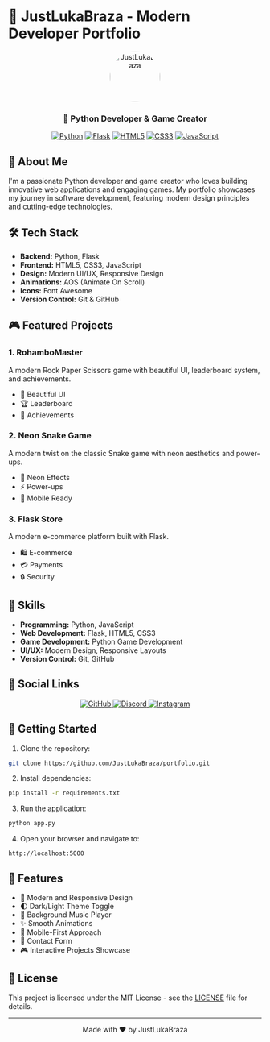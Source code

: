 # 🌟 JustLukaBraza - Modern Developer Portfolio

<div align="center">
  <img src="https://cdn.discordapp.com/avatars/850710751462031360/d484afecb8fbd23153b5d44d49e72e27.webp?size=80" alt="JustLukaBraza" width="100" height="100" style="border-radius: 50%;">
  
  ### 🚀 Python Developer & Game Creator
  
  [![Python](https://img.shields.io/badge/Python-3.8+-blue.svg)](https://www.python.org/)
  [![Flask](https://img.shields.io/badge/Flask-2.0+-green.svg)](https://flask.palletsprojects.com/)
  [![HTML5](https://img.shields.io/badge/HTML5-E34F26?logo=html5&logoColor=white)](https://developer.mozilla.org/en-US/docs/Web/HTML)
  [![CSS3](https://img.shields.io/badge/CSS3-1572B6?logo=css3&logoColor=white)](https://developer.mozilla.org/en-US/docs/Web/CSS)
  [![JavaScript](https://img.shields.io/badge/JavaScript-ES6+-yellow.svg)](https://developer.mozilla.org/en-US/docs/Web/JavaScript)
</div>

## 🌈 About Me

I'm a passionate Python developer and game creator who loves building innovative web applications and engaging games. My portfolio showcases my journey in software development, featuring modern design principles and cutting-edge technologies.

## 🛠️ Tech Stack

- **Backend:** Python, Flask
- **Frontend:** HTML5, CSS3, JavaScript
- **Design:** Modern UI/UX, Responsive Design
- **Animations:** AOS (Animate On Scroll)
- **Icons:** Font Awesome
- **Version Control:** Git & GitHub

## 🎮 Featured Projects

### 1. RohamboMaster
A modern Rock Paper Scissors game with beautiful UI, leaderboard system, and achievements.
- 🎯 Beautiful UI
- 🏆 Leaderboard
- 🎉 Achievements

### 2. Neon Snake Game
A modern twist on the classic Snake game with neon aesthetics and power-ups.
- 🌈 Neon Effects
- ⚡ Power-ups
- 📱 Mobile Ready

### 3. Flask Store
A modern e-commerce platform built with Flask.
- 🛍️ E-commerce
- 💳 Payments
- 🔒 Security

## 🎯 Skills

- **Programming:** Python, JavaScript
- **Web Development:** Flask, HTML5, CSS3
- **Game Development:** Python Game Development
- **UI/UX:** Modern Design, Responsive Layouts
- **Version Control:** Git, GitHub

## 📱 Social Links

<div align="center">
  <a href="https://github.com/JustLukaBraza" target="_blank">
    <img src="https://img.shields.io/badge/GitHub-100000?style=for-the-badge&logo=github&logoColor=white" alt="GitHub">
  </a>
  <a href="https://discord.gg/3d4FjsvdVy" target="_blank">
    <img src="https://img.shields.io/badge/Discord-7289DA?style=for-the-badge&logo=discord&logoColor=white" alt="Discord">
  </a>
  <a href="https://instagram.com/luk_a52" target="_blank">
    <img src="https://img.shields.io/badge/Instagram-E4405F?style=for-the-badge&logo=instagram&logoColor=white" alt="Instagram">
  </a>
</div>

## 🚀 Getting Started

1. Clone the repository:
```bash
git clone https://github.com/JustLukaBraza/portfolio.git
```

2. Install dependencies:
```bash
pip install -r requirements.txt
```

3. Run the application:
```bash
python app.py
```

4. Open your browser and navigate to:
```
http://localhost:5000
```

## 🌟 Features

- 🎨 Modern and Responsive Design
- 🌓 Dark/Light Theme Toggle
- 🎵 Background Music Player
- ✨ Smooth Animations
- 📱 Mobile-First Approach
- 📝 Contact Form
- 🎮 Interactive Projects Showcase

## 📝 License

This project is licensed under the MIT License - see the [LICENSE](LICENSE) file for details.

---

<div align="center">
  Made with ❤️ by JustLukaBraza
</div> 